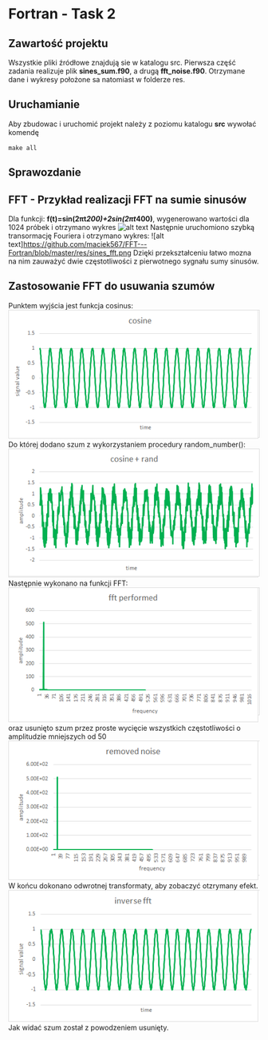# Fortran - Task 2

## Zawartość projektu
Wszystkie pliki źródłowe znajdują sie w katalogu src. Pierwsza część zadania realizuje plik **sines_sum.f90**, a drugą **fft_noise.f90**. Otrzymane dane i wykresy położone sa natomiast w folderze res.

## Uruchamianie
Aby zbudowac i uruchomić projekt należy z poziomu katalogu **src** wywołać komendę 
```
make all
```

## Sprawozdanie
## FFT - Przykład realizacji FFT na sumie sinusów

Dla funkcji:
**f(t)=sin(2πt*200)+2sin(2πt*400)**,
wygenerowano wartości dla 1024 próbek i otrzymano wykres
![alt text](https://github.com/https://github.com/maciek567/FFT---Fortran/blob/master/res/sines_sum.png)
Następnie uruchomiono szybką transormację Fouriera i otrzymano wykres:
![alt text]https://github.com/maciek567/FFT---Fortran/blob/master/res/sines_fft.png
Dzięki przekształceniu łatwo mozna na nim zauważyć dwie częstotliwości z pierwotnego sygnału sumy sinusów.

## Zastosowanie FFT do usuwania szumów
Punktem wyjścia jest funkcja cosinus:
![alt text](https://github.com/maciek567/FFT---Fortran/blob/master/res/cosine.png)
Do której dodano szum z wykorzystaniem procedury random_number():
![alt text](https://github.com/maciek567/FFT---Fortran/blob/master/res/cosine_rand.png)
Następnie wykonano na funkcji FFT:
![alt text](https://github.com/maciek567/FFT---Fortran/blob/master/res/cosine_fft.png)
oraz usunięto szum przez proste wycięcie wszystkich częstotliwości o amplitudzie mniejszych od 50 
![alt text](https://github.com/maciek567/FFT---Fortran/blob/master/res/cosine_removed_noise.png)
W końcu dokonano odwrotnej transformaty, aby zobaczyć otzrymany efekt.
![alt text](https://github.com/maciek567/FFT---Fortran/blob/master/res/cosine_inverse.png)
Jak widać szum został z powodzeniem usunięty.
